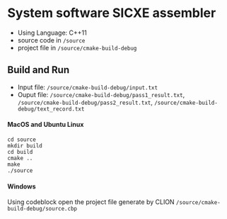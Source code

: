 System software SICXE assembler
===
* Using Language: C++11
* source code  in `/source`
* project file in `/source/cmake-build-debug`

## Build and Run



* Input file: `/source/cmake-build-debug/input.txt`
* Ouput file: `/source/cmake-build-debug/pass1_result.txt`, `/source/cmake-build-debug/pass2_result.txt`, `/source/cmake-build-debug/text_record.txt`


#### MacOS and Ubuntu Linux
``` linux
cd source
mkdir build
cd build
cmake ..
make
./source
```
#### Windows
Using codeblock open the project file generate by CLION
`/source/cmake-build-debug/source.cbp`



